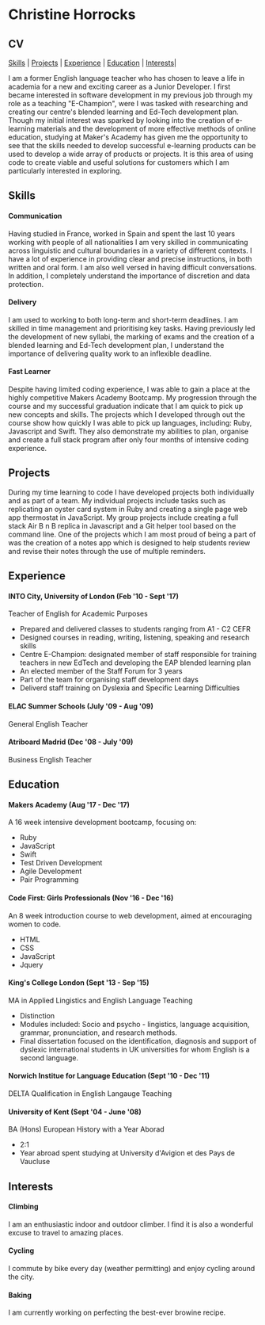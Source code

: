 
# Christine Horrocks 
## CV


[Skills](#skills) | [Projects](#projects) | [Experience](#experience) | [Education](#education) | [Interests](#interests)|

I am a former English language teacher who has chosen to leave a life in academia for a new and exciting career as a Junior Developer. I first became interested in software development in my previous job through my role as a teaching "E-Champion", were I was tasked with researching and creating our centre's blended learning and Ed-Tech development plan. Though my initial interest was sparked by looking into the creation of e-learning materials and the development of more effective methods of online education, studying at Maker's Academy has given me the opportunity to see that the skills needed to develop successful e-learning products can be used to develop a wide array of products or projects. It is this area of using code to create viable and useful solutions for customers which I am particularly interested in exploring.



## Skills

#### Communication

Having studied in France, worked in Spain and spent the last 10 years working with people of all nationalities I am very skilled in communicating across linguistic and cultural boundaries in a variety of different contexts. I have a lot of experience in providing clear and precise instructions, in both written and oral form. I am also well versed in having difficult conversations. In addition, I completely understand the importance of discretion and data protection.


#### Delivery

I am used to working to both long-term and short-term deadlines. I am skilled in time management and prioritising key tasks. Having previously led the development of new syllabi, the marking of exams and the creation of a blended learning and Ed-Tech development plan, I understand the importance of delivering quality work to an inflexible deadline.


#### Fast Learner

Despite having limited coding experience, I was able to gain a place at the highly competitive Makers Academy Bootcamp. My progression through the course and my successful graduation indicate that I am quick to pick up new concepts and skills. The projects which I developed through out the course show how quickly I was able to pick up languages, including: Ruby, Javascript and Swift. They also demonstrate my abilities to plan, organise and create a full stack program after only four months of intensive coding experience.



## Projects

During my time learning to code I have developed projects both individually and as part of a team. My individual projects include tasks such as replicating an oyster card system in Ruby and creating a single page web app thermostat in JavaScript. My group projects include creating a full stack Air B n B replica in Javascript and a Git helper tool based on the command line. One of the projects which I am most proud of being a part of was the creation of a notes app which is designed to help students review and revise their notes through the use of multiple reminders. 


## Experience

#### INTO City, University of London (Feb '10 - Sept '17)

Teacher of English for Academic Purposes 
- Prepared and delivered classes to students ranging from A1 - C2 CEFR
- Designed courses in reading, writing, listening, speaking and research skills
- Centre E-Champion: designated member of staff responsible for training teachers in new EdTech and developing the EAP blended learning plan 
- An elected member of the Staff Forum for 3 years
- Part of the team for organising staff development days
- Deliverd staff training on Dyslexia and Specific Learning Difficulties


#### ELAC Summer Schools (July '09 - Aug '09)

General English Teacher


#### Atriboard Madrid (Dec '08 - July '09)

Business English Teacher



## Education 

#### Makers Academy (Aug '17 - Dec '17)

A 16 week intensive development bootcamp, focusing on:

- Ruby
- JavaScript
- Swift
- Test Driven Development
- Agile Development
- Pair Programming


#### Code First: Girls Professionals (Nov '16 - Dec '16)

An 8 week introduction course to web development, aimed at encouraging women to code.

- HTML
- CSS
- JavaScript
- Jquery


#### King's College London (Sept '13 - Sep '15)

MA in Applied Lingistics and English Language Teaching
- Distinction 
- Modules included: Socio and psycho - lingistics, language acquisition, grammar, pronunciation, and research methods. 
- Final dissertation focused on the identification, diagnosis and support of dyslexic international students in UK universities for whom English is a second language. 


#### Norwich Institue for Language Education (Sept '10 - Dec '11)  

DELTA Qualification in English Langauge Teaching


#### University of Kent (Sept '04 - June '08)

BA (Hons) European History with a Year Aborad 
- 2:1
- Year abroad spent studying at University d'Avigion et des Pays de Vaucluse


## Interests

#### Climbing 
I am an enthusiastic indoor and outdoor climber. I find it is also a wonderful excuse to travel to amazing places. 

#### Cycling
I commute by bike every day (weather permitting) and enjoy cycling around the city. 

#### Baking
I am currently working on perfecting the best-ever browine recipe. 
